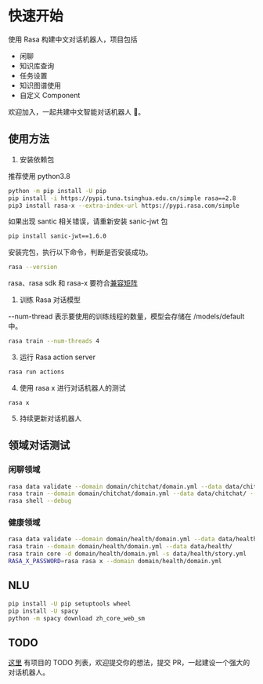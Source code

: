 # 快速开始

使用 Rasa 构建中文对话机器人，项目包括
- 闲聊
- 知识库查询
- 任务设置
- 知识图谱使用
- 自定义 Component

欢迎加入，一起共建中文智能对话机器人 :robot:。

## 使用方法 

1. 安装依赖包

推荐使用 python3.8

```bash
python -m pip install -U pip
pip install -i https://pypi.tuna.tsinghua.edu.cn/simple rasa==2.8
pip3 install rasa-x --extra-index-url https://pypi.rasa.com/simple
```

如果出现 santic 相关错误，请重新安装 sanic-jwt 包

```bash
pip install sanic-jwt==1.6.0
```

安装完包，执行以下命令，判断是否安装成功。

```bash
rasa --version 
```


rasa、rasa sdk 和 rasa-x 要符合[兼容矩阵](https://rasa.com/docs/rasa-x/changelog/compatibility-matrix)

1. 训练 Rasa 对话模型

--num-thread 表示要使用的训练线程的数量，模型会存储在 /models/default 中。

```bash
rasa train --num-threads 4
```

3. 运行 Rasa action server

```bash
rasa run actions
```


4. 使用 rasa x 进行对话机器人的测试

```
rasa x
```

5. 持续更新对话机器人

## 领域对话测试
### 闲聊领域
```bash
rasa data validate --domain domain/chitchat/domain.yml --data data/chitchat/ 
rasa train --domain domain/chitchat/domain.yml --data data/chitchat/ --config config/chitchat.yml
rasa shell --debug
```

### 健康领域
```bash
rasa data validate --domain domain/health/domain.yml --data data/health/
rasa train --domain domain/health/domain.yml --data data/health/
rasa train core -d domain/health/domain.yml -s data/health/story.yml
RASA_X_PASSWORD=rasa rasa x --domain domain/health/domain.yml 
```

## NLU

```bash
pip install -U pip setuptools wheel
pip install -U spacy
python -m spacy download zh_core_web_sm
```

## TODO
[这里](TODO.md) 有项目的 TODO 列表，欢迎提交你的想法，提交 PR，一起建设一个强大的对话机器人。